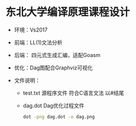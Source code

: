 # 东北大学编译原理课程设计

- 环境：Vs2017

- 前端：LL(1)文法分析

- 后端： 四元式生成汇编，适配Goasm

- 优化：Dag图配合Graphviz可视化

- 文件说明：

  - test.txt 源程序文件 符合C语言文法 以#结尾

  - dag.dot  Dag优化过程文件 

    ```bash
    dot -png dag.dot -o dag.png
    ```

    
